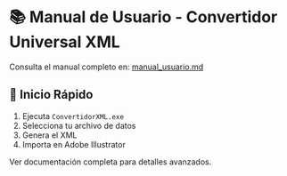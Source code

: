 # 📚 Manual de Usuario - Convertidor Universal XML

Consulta el manual completo en: [manual_usuario.md](docs/manual_usuario.md)

## 🚀 Inicio Rápido
1. Ejecuta `ConvertidorXML.exe`
2. Selecciona tu archivo de datos
3. Genera el XML
4. Importa en Adobe Illustrator

Ver documentación completa para detalles avanzados.
